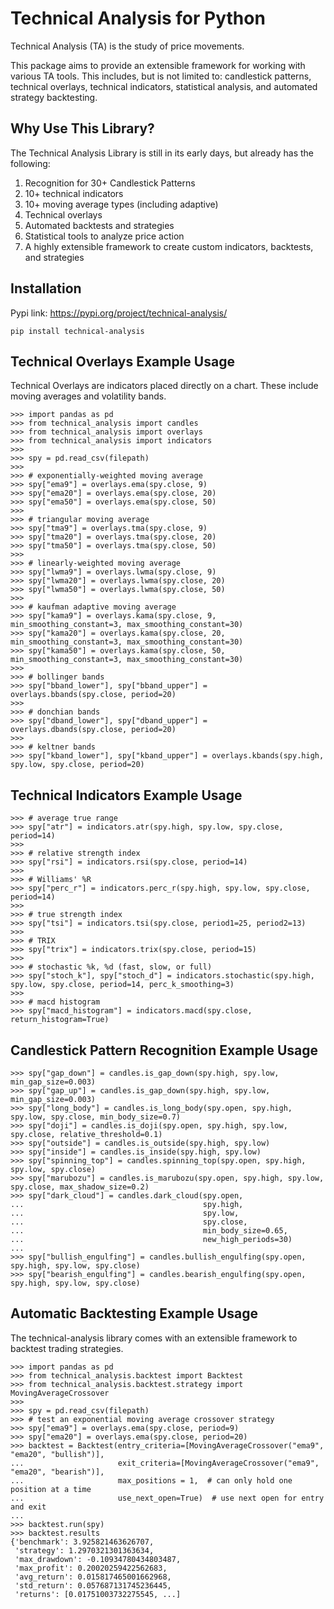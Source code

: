 # Technical Analysis for Python

Technical Analysis (TA) is the study of price movements.

This package aims to provide an extensible framework for working with various TA tools. This includes, but is not limited to: candlestick patterns, technical overlays, technical indicators, statistical analysis, and automated strategy backtesting.

## Why Use This Library?

The Technical Analysis Library is still in its early days, but already has the following:

1. Recognition for 30+ Candlestick Patterns
3. 10+ technical indicators
4. 10+ moving average types (including adaptive)
5. Technical overlays
6. Automated backtests and strategies
7. Statistical tools to analyze price action
8. A highly extensible framework to create custom indicators, backtests, and strategies


## Installation
Pypi link: https://pypi.org/project/technical-analysis/

```
pip install technical-analysis
```

## Technical Overlays Example Usage
Technical Overlays are indicators placed directly on a chart.
These include moving averages and volatility bands.
```
>>> import pandas as pd
>>> from technical_analysis import candles
>>> from technical_analysis import overlays
>>> from technical_analysis import indicators
>>>
>>> spy = pd.read_csv(filepath)
>>>
>>> # exponentially-weighted moving average
>>> spy["ema9"] = overlays.ema(spy.close, 9)
>>> spy["ema20"] = overlays.ema(spy.close, 20)
>>> spy["ema50"] = overlays.ema(spy.close, 50)
>>>
>>> # triangular moving average
>>> spy["tma9"] = overlays.tma(spy.close, 9)
>>> spy["tma20"] = overlays.tma(spy.close, 20)
>>> spy["tma50"] = overlays.tma(spy.close, 50)
>>>
>>> # linearly-weighted moving average
>>> spy["lwma9"] = overlays.lwma(spy.close, 9)
>>> spy["lwma20"] = overlays.lwma(spy.close, 20)
>>> spy["lwma50"] = overlays.lwma(spy.close, 50)
>>>
>>> # kaufman adaptive moving average
>>> spy["kama9"] = overlays.kama(spy.close, 9, min_smoothing_constant=3, max_smoothing_constant=30)
>>> spy["kama20"] = overlays.kama(spy.close, 20, min_smoothing_constant=3, max_smoothing_constant=30)
>>> spy["kama50"] = overlays.kama(spy.close, 50, min_smoothing_constant=3, max_smoothing_constant=30)
>>>
>>> # bollinger bands
>>> spy["bband_lower"], spy["bband_upper"] = overlays.bbands(spy.close, period=20)
>>>
>>> # donchian bands
>>> spy["dband_lower"], spy["dband_upper"] = overlays.dbands(spy.close, period=20)
>>>
>>> # keltner bands
>>> spy["kband_lower"], spy["kband_upper"] = overlays.kbands(spy.high, spy.low, spy.close, period=20)

```

## Technical Indicators Example Usage
```
>>> # average true range
>>> spy["atr"] = indicators.atr(spy.high, spy.low, spy.close, period=14)
>>>
>>> # relative strength index
>>> spy["rsi"] = indicators.rsi(spy.close, period=14)
>>>
>>> # Williams' %R
>>> spy["perc_r"] = indicators.perc_r(spy.high, spy.low, spy.close, period=14)
>>>
>>> # true strength index
>>> spy["tsi"] = indicators.tsi(spy.close, period1=25, period2=13)
>>>
>>> # TRIX
>>> spy["trix"] = indicators.trix(spy.close, period=15)
>>>
>>> # stochastic %k, %d (fast, slow, or full)
>>> spy["stoch_k"], spy["stoch_d"] = indicators.stochastic(spy.high, spy.low, spy.close, period=14, perc_k_smoothing=3)
>>>
>>> # macd histogram
>>> spy["macd_histogram"] = indicators.macd(spy.close, return_histogram=True)
```

## Candlestick Pattern Recognition Example Usage
```
>>> spy["gap_down"] = candles.is_gap_down(spy.high, spy.low, min_gap_size=0.003)
>>> spy["gap_up"] = candles.is_gap_down(spy.high, spy.low, min_gap_size=0.003)
>>> spy["long_body"] = candles.is_long_body(spy.open, spy.high, spy.low, spy.close, min_body_size=0.7)
>>> spy["doji"] = candles.is_doji(spy.open, spy.high, spy.low, spy.close, relative_threshold=0.1)
>>> spy["outside"] = candles.is_outside(spy.high, spy.low)
>>> spy["inside"] = candles.is_inside(spy.high, spy.low)
>>> spy["spinning_top"] = candles.spinning_top(spy.open, spy.high, spy.low, spy.close)
>>> spy["marubozu"] = candles.is_marubozu(spy.open, spy.high, spy.low, spy.close, max_shadow_size=0.2)
>>> spy["dark_cloud"] = candles.dark_cloud(spy.open,
...                                        spy.high,
...                                        spy.low,
...                                        spy.close,
...                                        min_body_size=0.65,
...                                        new_high_periods=30)
...
>>> spy["bullish_engulfing"] = candles.bullish_engulfing(spy.open, spy.high, spy.low, spy.close)
>>> spy["bearish_engulfing"] = candles.bearish_engulfing(spy.open, spy.high, spy.low, spy.close)

```

## Automatic Backtesting Example Usage
The technical-analysis library comes with an extensible framework to backtest trading strategies.
```
>>> import pandas as pd
>>> from technical_analysis.backtest import Backtest
>>> from technical_analysis.backtest.strategy import MovingAverageCrossover
>>>
>>> spy = pd.read_csv(filepath)
>>> # test an exponential moving average crossover strategy
>>> spy["ema9"] = overlays.ema(spy.close, period=9)
>>> spy["ema20"] = overlays.ema(spy.close, period=20)
>>> backtest = Backtest(entry_criteria=[MovingAverageCrossover("ema9", "ema20", "bullish")],
...                     exit_criteria=[MovingAverageCrossover("ema9", "ema20", "bearish")],
...                     max_positions = 1,  # can only hold one position at a time
...                     use_next_open=True)  # use next open for entry and exit
...
>>> backtest.run(spy)
>>> backtest.results
{'benchmark': 3.925821463626707,
 'strategy': 1.2970321301363634,
 'max_drawdown': -0.10934780434803487,
 'max_profit': 0.20020259422562683,
 'avg_return': 0.015817465001662968,
 'std_return': 0.057687131745236445,
 'returns': [0.01751003732275545, ...]
```
